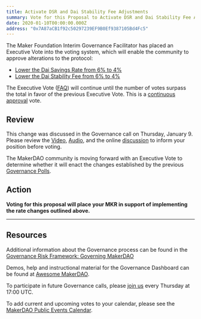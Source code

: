 ```yaml
---
title: Activate DSR and Dai Stability Fee Adjustments
summary: Vote for this Proposal to Activate DSR and Dai Stability Fee Adjustments
date: 2020-01-10T00:00:00.000Z
address: "0x7A87aCB1f92c50297239EF9B0Ef9387105Bd4Fc5"
---
```

The Maker Foundation Interim Governance Facilitator has placed an Executive Vote into the voting system, which will enable the community to approve alterations to the protocol:

- [Lower the Dai Savings Rate from 6% to 4%](https://vote.makerdao.com/polling-proposal/qmyqvghn8mms53tspggvestbdlgs6s7ze36l17xsppuo8m)
- [Lower the Dai Stability Fee from 6% to 4%](https://vote.makerdao.com/polling-proposal/qmx1o7v56uneluazah2qho7gjxhgpezfpsrpw9ecgm7awi)


The Executive Vote ([FAQ](https://community-development.makerdao.com/makerdao-scd-faqs/scd-faqs#governance)) will continue until the number of votes surpass the total in favor of the previous Executive Vote. This is a [continuous approval](https://community-development.makerdao.com/makerdao-scd-faqs/scd-faqs/governance#what-is-continuous-approval-voting) vote.

## Review

This change was discussed in the Governance call on Thursday, January 9. Please review the [Video](https://www.youtube.com/playlist?list=PLLzkWCj8ywWNq5-90-Id6VPSsrk4OWVan), [Audio](https://soundcloud.com/makerdao/sets/governance-and-risk), and the online [discussion](https://forum.makerdao.com/c/governance) to inform your position before voting.

The MakerDAO community is moving forward with an Executive Vote to determine whether it will enact the changes established by the previous [Governance Polls](https://vote.makerdao.com/polling).

## Action

**Voting for this proposal will place your MKR in support of implementing the rate changes outlined above.**

---

## Resources

Additional information about the Governance process can be found in the [Governance Risk Framework: Governing MakerDAO](https://community-development.makerdao.com/governance/governance-risk-framework)

Demos, help and instructional material for the Governance Dashboard can be found at [Awesome MakerDAO](https://awesome.makerdao.com/#voting).

To participate in future Governance calls, please [join us](https://community-development.makerdao.com/governance/governance-and-risk-meetings) every Thursday at 17:00 UTC.

To add current and upcoming votes to your calendar, please see the [MakerDAO Public Events Calendar](https://calendar.google.com/calendar/embed?src=makerdao.com_3efhm2ghipksegl009ktniomdk%40group.calendar.google.com&amp;ctz=America%2FLos_Angeles).